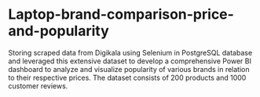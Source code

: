 # Laptop-brand-comparison-price-and-popularity
Storing scraped data from Digikala using Selenium in PostgreSQL database and leveraged this extensive dataset to develop a comprehensive Power BI dashboard to analyze and visualize popularity of various brands in relation to their respective prices. The dataset consists of 200 products and 1000 customer reviews.
